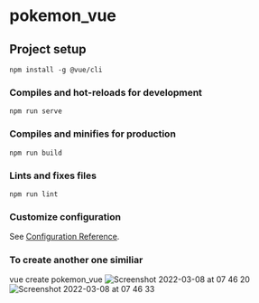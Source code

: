 # pokemon_vue

## Project setup
```
npm install -g @vue/cli
```

### Compiles and hot-reloads for development
```
npm run serve
```

### Compiles and minifies for production
```
npm run build
```

### Lints and fixes files
```
npm run lint
```

### Customize configuration
See [Configuration Reference](https://cli.vuejs.org/config/).


### To create another one similiar 
vue create pokemon_vue
![Screenshot 2022-03-08 at 07 46 20](https://user-images.githubusercontent.com/93665740/157190720-909d3882-1728-4208-884a-1e01d4d73fa6.png)
![Screenshot 2022-03-08 at 07 46 33](https://user-images.githubusercontent.com/93665740/157190734-ba1dc2d4-ba6d-4e03-9d82-92c684187b57.png)
